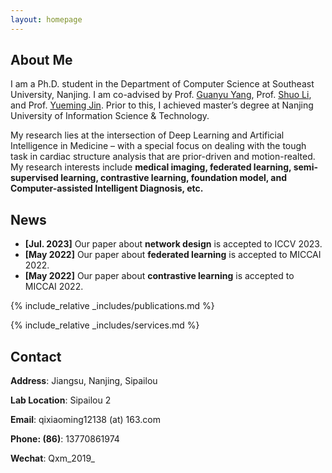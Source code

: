 ```yaml
---
layout: homepage
---
```


## About Me

I am a Ph.D. student in the Department of Computer Science at Southeast University, Nanjing. I am co-advised by Prof. [Guanyu Yang](https://cse.seu.edu.cn/2019/0103/c23024a257233/page.htm), Prof. [Shuo Li](http://digitalimaginggroup.ca/members/shuo.php), and Prof. [Yueming Jin](https://yuemingjin.github.io/). Prior to this, I achieved master’s degree at Nanjing University of Information Science & Technology. 

My research lies at the intersection of Deep Learning and Artificial Intelligence in Medicine – with a special focus on dealing with the tough task in cardiac structure analysis that are prior-driven and motion-realted. My research interests include **medical imaging, federated learning, semi-supervised learning, contrastive learning, foundation model, and Computer-assisted Intelligent Diagnosis, etc.**

## News

- **[Jul. 2023]** Our paper about **network design** is accepted to ICCV 2023.
- **[May 2022]** Our paper about **federated learning** is accepted to MICCAI 2022.
- **[May 2022]** Our paper about **contrastive learning** is accepted to MICCAI 2022.


{% include_relative _includes/publications.md %}

{% include_relative _includes/services.md %}

## Contact
**Address**: Jiangsu, Nanjing, Sipailou

**Lab Location**: Sipailou 2

**Email**: qixiaoming12138 (at) 163.com

**Phone: (86)**: 13770861974

**Wechat**: Qxm_2019_
